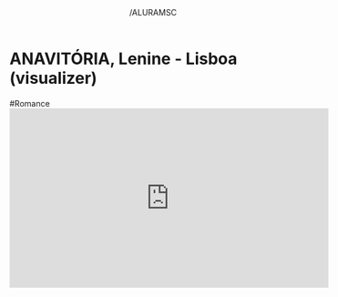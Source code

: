 <body>


<header>/ALURAMSC</header>



<h1> ANAVITÓRIA, Lenine - Lisboa (visualizer)</h1>
<p.>#Romance</p.>


<iframe width="560" height="315" src="https://www.youtube.com/embed/o3-lzz60iTQ?si=lOq1NWoDVE3mATX5" title="YouTube video player" frameborder="0" allow="accelerometer; autoplay; clipboard-write; encrypted-media; gyroscope; picture-in-picture; web-share" referrerpolicy="strict-origin-when-cross-origin" allowfullscreen></iframe>
